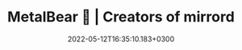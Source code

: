---
title : "MetalBear 🐻 | Creators of mirrord"
description: "Build cloud-native apps better and faster with mirrord. Run local code in your Kubernetes cluster—no deploying needed."
lead: "Build cloud-native apps better and faster with mirrord. Run local code in your Kubernetes cluster—no deploying needed."
date: 2022-05-12T16:35:10.183+0300
lastmod: 2022-05-12T16:35:10.183+0300
draft: false
images: []
---